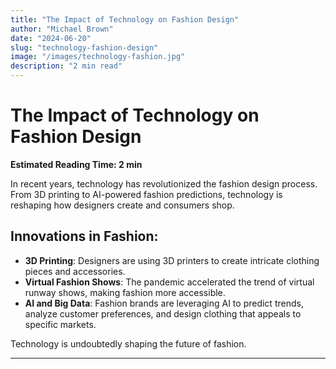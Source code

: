 ```yaml
---
title: "The Impact of Technology on Fashion Design"
author: "Michael Brown"
date: "2024-06-20"
slug: "technology-fashion-design"
image: "/images/technology-fashion.jpg"
description: "2 min read"
---
```


# The Impact of Technology on Fashion Design

**Estimated Reading Time: 2 min**

In recent years, technology has revolutionized the fashion design process. From 3D printing to AI-powered fashion predictions, technology is reshaping how designers create and consumers shop.

## Innovations in Fashion:
- **3D Printing**: Designers are using 3D printers to create intricate clothing pieces and accessories.
- **Virtual Fashion Shows**: The pandemic accelerated the trend of virtual runway shows, making fashion more accessible.
- **AI and Big Data**: Fashion brands are leveraging AI to predict trends, analyze customer preferences, and design clothing that appeals to specific markets.

Technology is undoubtedly shaping the future of fashion.

---

